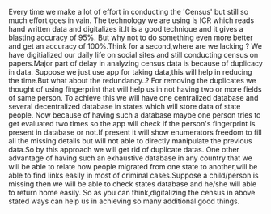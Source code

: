Every time we make a lot of effort in conducting the 'Census' but still so much effort goes in vain.
The technology we are using is ICR which reads hand written data and digitalizes it.It is a good technique and it gives a blasting accuracy of 95%.
But why not to do something even more better and get an accuracy of 100%.Think for a second,where are we lacking ? We have digitialized our daily life on social sites
and still conducting census on papers.Major part of delay in analyzing census data is because of duplicacy in data.
Suppose we just use app for taking data,this will help in reducing the time.But what about the redundancy..?
For removing the duplicates we thought of using fingerprint that will help us in not having two or more fields of same person.
To achieve this we will have one centralized database and several decentralized database in states which will store data of state people.
Now because of having such a database maybe one person tries to get evaluated two times so the app will check if the person's fingerprint
is present in database or not.If present it will show enumerators freedom to fill all the missing details but will not able to directly
manipulate the previous data.So by this approach we will get rid of duplicate datas.
One other advantage of having such an exhaustive database in any country that we will be able to relate how people migrated from one state to another,will be able
to find links easily in most of criminal cases.Suppose a child/person is missing then we will be able to check states database and he/she will able to return home easily.
So as you can think,digitalizing the census in above stated ways can help us in achieving so many additional good things.

